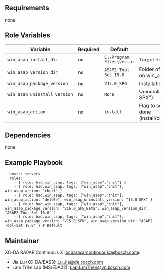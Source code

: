 Requirements
------------

none.

Role Variables
--------------

Variable | Required | Default | Description
-------- | -------- | ------- | -----------
`win_asap_install_dir` | no | `C:\Program Files\Vector` |  Target directory for installation
`win_asap_version_dir` | no | `ASAP2 Tool-Set 15.0` |  Folder of installed version, based on win_asap_package_version
`win_asap_package_version` | no | `V15.0_SP6` |  Installation version
`win_asap_uninstall_version` | no | `None` |  Uninstallation version (Ex: "15.0 SPX")
`win_asap_action` | no | `install` |  Flag to sepecify action will be done (install/check/delete/force_install)

Dependencies
------------

none.

Example Playbook
----------------

    - hosts: servers
      roles:
        - { role: had.win_asap, tags: ["win_asap","init"] }
        - { role: had.win_asap, tags: ["win_asap","init"], win_asap_action: "check" }
        - { role: had.win_asap, tags: ["win_asap","init"], win_asap_action: "delete", win_asap_uninstall_version: "15.0 SPX" }
        - { role: had.win_asap, tags: ["win_asap","init"], win_asap_package_version: "V16.0_SP5_Beta", win_asap_version_dir: "ASAP2 Tool-Set 16.0" }
        - { role: had.win_asap, tags: ["win_asap","init"], win_asap_package_version: "V15.0_SP6", win_asap_version_dir: "ASAP2 Tool-Set 15.0" } # Default

Maintainer
------------------

XC-DA RADAR Continuous X (xcdaradarcontinuousx@bosch.com):
- Jia Lu (XC-DA/EAS3): Lu.Jia@de.bosch.com
- Lam Trien Lap (MS/EDA22): Lap.LamTrien@vn.bosch.com
